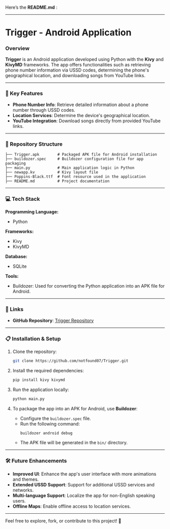 Here’s the **README.md** :  

---

# Trigger - Android Application

### Overview  
**Trigger** is an Android application developed using Python with the **Kivy** and **KivyMD** frameworks. The app offers functionalities such as retrieving phone number information via USSD codes, determining the phone's geographical location, and downloading songs from YouTube links.  

---

### 🌟 Key Features  
- **Phone Number Info**: Retrieve detailed information about a phone number through USSD codes.  
- **Location Services**: Determine the device's geographical location.  
- **YouTube Integration**: Download songs directly from provided YouTube links.  

---

### 📂 Repository Structure  

```plaintext  
├── Trigger.apk        # Packaged APK file for Android installation  
├── buildozer.spec     # Buildozer configuration file for app packaging  
├── main.py            # Main application logic in Python  
├── newapp.kv          # Kivy layout file  
├── Poppins-Black.ttf  # Font resource used in the application  
├── README.md          # Project documentation  
```  

---

### 💻 Tech Stack  

**Programming Language:**  
- Python  

**Frameworks:**  
- Kivy  
- KivyMD  

**Database:**  
- SQLite  

**Tools:**  
- Buildozer: Used for converting the Python application into an APK file for Android.  

---

### 🔗 Links  
- **GitHub Repository**: [Trigger Repository](https://github.com/notfound07/Trigger)  

---

### 📋 Installation & Setup  

1. Clone the repository:  
   ```bash  
   git clone https://github.com/notfound07/Trigger.git  
   ```  

2. Install the required dependencies:  
   ```bash  
   pip install kivy kivymd  
   ```  

3. Run the application locally:  
   ```bash  
   python main.py  
   ```  

4. To package the app into an APK for Android, use **Buildozer**:  
   - Configure the `buildozer.spec` file.  
   - Run the following command:  
     ```bash  
     buildozer android debug  
     ```  
   - The APK file will be generated in the `bin/` directory.  

---

### 🛠️ Future Enhancements  
- **Improved UI**: Enhance the app's user interface with more animations and themes.  
- **Extended USSD Support**: Support for additional USSD services and networks.  
- **Multi-language Support**: Localize the app for non-English speaking users.  
- **Offline Maps**: Enable offline access to location services.  

---

Feel free to explore, fork, or contribute to this project! 🚀  
